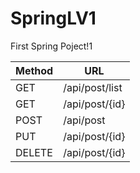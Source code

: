 # SpringLV1
First Spring Poject!1

| Method | URL |
| --- | --- |
| GET | /api/post/list |
| GET | /api/post/{id} |
| POST | /api/post |
| PUT | /api/post/{id} | 
| DELETE | /api/post/{id} |

